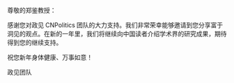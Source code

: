 <p class="salu">尊敬的郑鉴教授：</p>

感谢您对政见 CNPolitics 团队的大力支持。我们非常荣幸能够邀请到您分享富于洞见的观点。在新的一年里，我们将继续向中国读者介绍学术界的研究成果，期待得到您的继续支持。

祝您新年身体健康、万事如意！

<p class="sign">政见团队</p>

